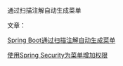 通过扫描注解自动生成菜单

文章：

[Spring Boot通过扫描注解自动生成菜单](https://www.jianshu.com/p/ef5854cce4eb)

[使用Spring Security为菜单增加权限](https://www.jianshu.com/p/fbf91e347528)
